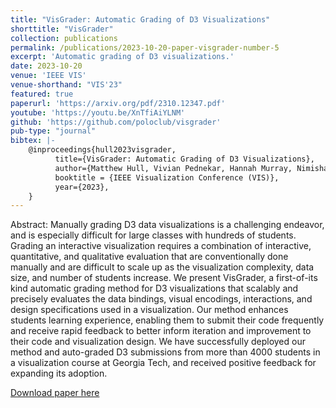 ```yaml
---
title: "VisGrader: Automatic Grading of D3 Visualizations"
shorttitle: "VisGrader"
collection: publications
permalink: /publications/2023-10-20-paper-visgrader-number-5
excerpt: 'Automatic grading of D3 visualizations.'
date: 2023-10-20
venue: 'IEEE VIS'
venue-shorthand: "VIS'23"
featured: true
paperurl: 'https://arxiv.org/pdf/2310.12347.pdf'
youtube: 'https://youtu.be/XnTfiAiYLNM'
github: 'https://github.com/poloclub/visgrader'
pub-type: "journal"
bibtex: |-
    @inproceedings{hull2023visgrader,
          title={VisGrader: Automatic Grading of D3 Visualizations},
          author={Matthew Hull, Vivian Pednekar, Hannah Murray, Nimisha Roy, Emmanuel Tung, Susanta Routray, Connor Guerin, Justin Chen, Zijie J. Wang, Seongmin Lee, Mahdi Roozbahani, and Duen Horng Chau},
          booktitle = {IEEE Visualization Conference (VIS)},
          year={2023},
    }
---
```

Abstract: Manually grading D3 data visualizations is a challenging endeavor, and is especially difficult for large classes with hundreds of students. Grading an interactive visualization requires a combination of interactive, quantitative, and qualitative evaluation that are conventionally done manually and are difficult to scale up as the visualization complexity, data size, and number of students increase. We present VisGrader, a first-of-its kind automatic grading method for D3 visualizations that scalably and precisely evaluates the data bindings, visual encodings, interactions, and design specifications used in a visualization. Our method enhances students learning experience, enabling them to submit their code frequently and receive rapid feedback to better inform iteration and improvement to their code and visualization design. We have successfully deployed our method and auto-graded D3 submissions from more than 4000 students in a visualization course at Georgia Tech, and received positive feedback for expanding its adoption.

[Download paper here](https://arxiv.org/pdf/2310.12347.pdf)